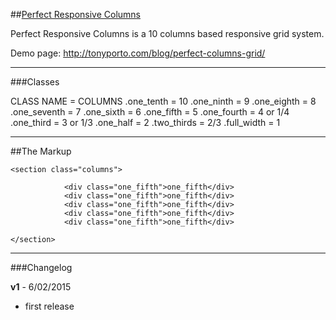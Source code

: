 ##[Perfect Responsive Columns](http://tonyporto.com/)

Perfect Responsive Columns is a 10 columns based responsive grid system.

Demo page: http://tonyporto.com/blog/perfect-columns-grid/

***
###Classes

CLASS NAME = COLUMNS
.one_tenth = 10
.one_ninth = 9
.one_eighth = 8
.one_seventh = 7
.one_sixth = 6
.one_fifth = 5
.one_fourth = 4 or 1/4
.one_third = 3 or 1/3
.one_half = 2
.two_thirds = 2/3
.full_width = 1

***
##The Markup

	<section class="columns">
			 
				<div class="one_fifth">one_fifth</div>
				<div class="one_fifth">one_fifth</div>
				<div class="one_fifth">one_fifth</div>
				<div class="one_fifth">one_fifth</div>
				<div class="one_fifth">one_fifth</div>
				
	</section>

***
###Changelog

**v1** - 6/02/2015

 - first release
